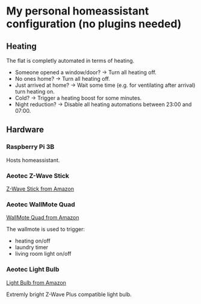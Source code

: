 # My personal homeassistant configuration (no plugins needed)

## Heating

The flat is completly automated in terms of heating.

- Someone opened a window/door? -> Turn all heating off.
- No ones home? -> Turn all heating off.
- Just arrived at home? -> Wait some time (e.g. for ventilating after arrival) turn heating on.
- Cold? -> Trigger a heating boost for some minutes.
- Night reduction? -> Disable all heating automations between 23:00 and 07:00.

## Hardware

### Raspberry Pi 3B

Hosts homeassistant.

### Aeotec Z-Wave Stick

[Z-Wave Stick from Amazon](https://www.amazon.de/gp/product/B00YETCNOE/ref=ppx_yo_dt_b_search_asin_title?ie=UTF8&psc=1)

### Aeotec WallMote Quad

[WallMote Quad from Amazon](https://www.amazon.de/gp/product/B017DV4C34/ref=ppx_yo_dt_b_search_asin_title?ie=UTF8&psc=1)

The wallmote is used to trigger:

 - heating on/off
 - laundry timer
 - living room light on/off
 
### Aeotec Light Bulb

[Light Bulb from Amazon](https://www.amazon.de/gp/product/B07H9WBHJJ/ref=ppx_yo_dt_b_search_asin_title?ie=UTF8&psc=1)

Extremly bright Z-Wave Plus compatible light bulb. 

